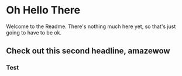 # Oh Hello There

Welcome to the Readme. There's nothing much here yet, so that's just going to have to be ok.

## Check out this second headline, amazewow

### Test
